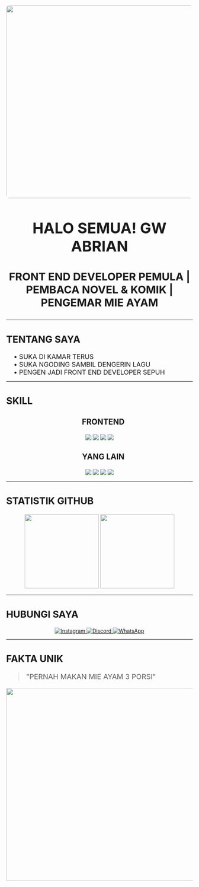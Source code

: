 <!-- ====== HEADER ====== -->
<div align="center">
  <img src="https://media.tenor.com/ghk-0TJQlQ0AAAAM/yui-hirasawa.gif" width="520" style="border-radius: 8px">
  <h1 style="font-size: 2.5rem">HALO SEMUA! GW ABRIAN</h1>
  <h3 style="font-size: 1.8rem">FRONT END DEVELOPER PEMULA | PEMBACA NOVEL & KOMIK | PENGEMAR MIE AYAM</h3>
</div>

---

<!-- ====== TENTANG GW ====== -->
<div align="center">
  <h2 align="left" style="font-size: 1.6rem; font-weight: bold">TENTANG SAYA</h2>
  <div align="left" style="font-size: 1.1rem; margin-left: 20px">
    • SUKA DI KAMAR TERUS<br>
    • SUKA NGODING SAMBIL DENGERIN LAGU<br>
    • PENGEN JADI FRONT END DEVELOPER SEPUH
  </div>
</div>

---

<!-- ====== SKILL GW ====== -->
<div align="center">
  <h2 align="left" style="font-size: 1.6rem; font-weight: bold">SKILL </h2>
  
  <h3 align="center" style="font-size: 1.3rem; font-weight: bold; margin-left: 20px">FRONTEND</h3>
  <p style="margin-top: 10px">
    <img src="https://img.shields.io/badge/HTML5-E34F26?style=for-the-badge&logo=html5&logoColor=white&logoWidth=30">
    <img src="https://img.shields.io/badge/CSS3-1572B6?style=for-the-badge&logo=css3&logoColor=white&logoWidth=30">
    <img src="https://img.shields.io/badge/JavaScript-F7DF1E?style=for-the-badge&logo=javascript&logoColor=black&logoWidth=30">
    <img src="https://img.shields.io/badge/Bootstrap-563D7C?style=for-the-badge&logo=bootstrap&logoColor=white&logoWidth=30">
  </p>

  <h3 align="center" style="font-size: 1.3rem; font-weight: bold; margin-left: 20px">YANG LAIN</h3>
  <p style="margin-top: 10px">
    <img src="https://img.shields.io/badge/Figma-F24E1E?style=for-the-badge&logo=figma&logoColor=white&logoWidth=30">
    <img src="https://img.shields.io/badge/MySQL-005C84?style=for-the-badge&logo=mysql&logoColor=white&logoWidth=30">
    <img src="https://img.shields.io/badge/Linux-FCC624?style=for-the-badge&logo=linux&logoColor=black&logoWidth=30">
    <img src="https://img.shields.io/badge/GitHub-100000?style=for-the-badge&logo=github&logoColor=white&logoWidth=30">
  </p>
</div>

---

<!-- ====== STATS GITHUB ====== -->
<div align="center">
  <h2 align="left" style="font-size: 1.6rem; font-weight: bold">STATISTIK GITHUB</h2>
  <img height="200" src="https://github-readme-stats.vercel.app/api?username=mieayamm0892&show_icons=true&theme=radical">
  <img height="200" src="https://github-readme-streak-stats.herokuapp.com/?user=mieayamm0892&theme=radical">
</div>

---

<!-- ====== KONTAK ====== -->
<div align="center">
  <h2 align="left" style="font-size: 1.6rem; font-weight: bold">HUBUNGI SAYA</h2>
  <p style="margin-top: 10px">
    <a href="#" target="_blank">
      <img src="https://img.shields.io/badge/Instagram-E4405F?style=for-the-badge&logo=instagram&logoColor=white&logoWidth=25" alt="Instagram">
    </a>
    <a href="#" target="_blank">
      <img src="https://img.shields.io/badge/Discord-5865F2?style=for-the-badge&logo=discord&logoColor=white&logoWidth=25" alt="Discord"> 
    </a>
    <a href="#" target="_blank">
      <img src="https://img.shields.io/badge/WhatsApp-25D366?style=for-the-badge&logo=whatsapp&logoColor=white&logoWidth=25" alt="WhatsApp">
    </a>
  </p>
</div>

---

<!-- ====== FUN FACT ====== -->
<div align="center">
  <h2 align="left" style="font-size: 1.6rem; font-weight: bold">FAKTA UNIK</h2>
  <blockquote style="font-size: 1.2rem; text-align: left;">"PERNAH MAKAN MIE AYAM 3 PORSI"</blockquote>
  <img src="https://media.tenor.com/YVSiUKjAvsMAAAAM/anime-nuzzle-k-on.gif" width="520">
</div>